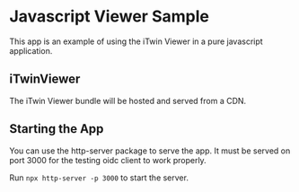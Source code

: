 # Javascript Viewer Sample

This app is an example of using the iTwin Viewer in a pure javascript application.

## iTwinViewer

The iTwin Viewer bundle will be hosted and served from a CDN.

## Starting the App

You can use the http-server package to serve the app. It must be served on port 3000 for the testing oidc client to work properly.

Run `npx http-server -p 3000` to start the server.
